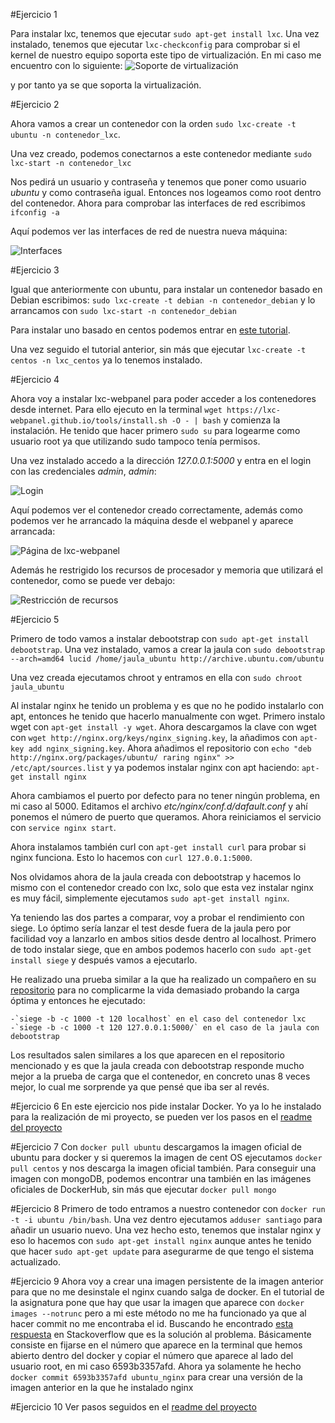 #Ejercicio 1

Para instalar lxc, tenemos que ejecutar `sudo apt-get install lxc`. Una vez instalado, tenemos que ejecutar `lxc-checkconfig` para comprobar si el kernel de nuestro equipo soporta este tipo de virtualización. En mi caso me encuentro con lo siguiente:
![Soporte de virtualización](http://i864.photobucket.com/albums/ab201/Santiago_de_Diego/Captura%20de%20pantalla%20de%202015-11-20%20105352_zps8kded4gf.png)

y por tanto ya se que soporta la virtualización.

#Ejercicio 2

Ahora vamos a crear un contenedor con la orden `sudo lxc-create -t ubuntu -n contenedor_lxc`.

Una vez creado, podemos conectarnos a este contenedor mediante `sudo lxc-start -n contenedor_lxc`

Nos pedirá un usuario y contraseña y tenemos que poner como usuario *ubuntu* y como contraseña igual. Entonces nos logeamos como root dentro del contenedor. Ahora para comprobar las interfaces de red escribimos `ifconfig -a`

Aquí podemos ver las interfaces de red de nuestra nueva máquina:

![Interfaces](http://i864.photobucket.com/albums/ab201/Santiago_de_Diego/Captura%20de%20pantalla%20de%202015-11-20%20121549_zpsemfqx1zc.png)

#Ejercicio 3

Igual que anteriormente con ubuntu, para instalar un contenedor basado en Debian escribimos: `sudo lxc-create -t debian -n contenedor_debian` y lo arrancamos con `sudo lxc-start -n contenedor_debian`

Para instalar uno basado en centos podemos entrar en [este tutorial](http://www.bonusbits.com/wiki/HowTo:Setup_CentOS_LXC_Container_on_Ubuntu).

Una vez seguido el tutorial anterior, sin más que ejecutar `lxc-create -t centos -n lxc_centos` ya lo tenemos instalado.


#Ejercicio 4

Ahora voy a instalar lxc-webpanel para poder acceder a los contenedores desde internet. Para ello ejecuto en la terminal `wget https://lxc-webpanel.github.io/tools/install.sh -O - | bash` y comienza la instalación. He tenido que hacer primero `sudo su` para logearme como usuario root ya que utilizando sudo tampoco tenía permisos.

Una vez instalado accedo a la dirección *127.0.0.1:5000* y entra en el login con las credenciales *admin*, *admin*:

![Login](http://i864.photobucket.com/albums/ab201/Santiago_de_Diego/panel_login_zpshmujasiy.png)

Aquí podemos ver el contenedor creado correctamente, además como podemos ver he arrancado la máquina desde el webpanel y aparece arrancada:

![Página de lxc-webpanel](http://i864.photobucket.com/albums/ab201/Santiago_de_Diego/webpanel_zpszwg3ak6b.png)

Además he restrigido los recursos de procesador y memoria que utilizará el contenedor, como se puede ver debajo:

![Restricción de recursos](http://i864.photobucket.com/albums/ab201/Santiago_de_Diego/restriccion_zps0vqiowda.png)

#Ejercicio 5

Primero de todo vamos a instalar debootstrap con `sudo apt-get install debootstrap`. Una vez instalado, vamos a crear la jaula con `sudo debootstrap --arch=amd64 lucid /home/jaula_ubuntu http://archive.ubuntu.com/ubuntu`

Una vez creada ejecutamos chroot y entramos en ella con `sudo chroot jaula_ubuntu`

Al instalar nginx he tenido un problema y es que no he podido instalarlo con apt, entonces he tenido que hacerlo manualmente con wget. Primero instalo wget con `apt-get install -y wget`. Ahora descargamos la clave con wget con `wget http://nginx.org/keys/nginx_signing.key`, la añadimos con `apt-key add nginx_signing.key`. Ahora añadimos el repositorio con `echo "deb http://nginx.org/packages/ubuntu/ raring nginx" >> /etc/apt/sources.list` y ya podemos instalar nginx con apt haciendo: `apt-get install nginx`

Ahora cambiamos el puerto por defecto para no tener ningún problema, en mi caso al 5000. Editamos el archivo *etc/nginx/conf.d/dafault.conf* y ahí ponemos el número de puerto que queramos. Ahora reiniciamos el servicio con `service nginx start`.

Ahora instalamos también curl con `apt-get install curl` para probar si nginx funciona. Esto lo hacemos con `curl 127.0.0.1:5000`.

Nos olvidamos ahora de la jaula creada con debootstrap y hacemos lo mismo con el contenedor creado con lxc, solo que esta vez instalar nginx es muy fácil, simplemente ejecutamos `sudo apt-get install nginx`.

Ya teniendo las dos partes a comparar, voy a probar el rendimiento con siege. Lo óptimo sería lanzar el test desde fuera de la jaula pero por facilidad voy a lanzarlo en ambos sitios desde dentro al localhost. Primero de todo instalar siege, que en ambos podemos hacerlo con `sudo apt-get install siege` y después vamos a ejecutarlo.

He realizado una prueba similar a la que ha realizado un compañero en su [repositorio](https://github.com/santidediego/IV-2015-16/blob/master/ejercicios/RafaelLachicaGarrido/Tema4.md) para no complicarme la vida demasiado probando la carga óptima y entonces he ejecutado:

    -`siege -b -c 1000 -t 120 localhost` en el caso del contenedor lxc
    -`siege -b -c 1000 -t 120 127.0.0.1:5000/` en el caso de la jaula con debootstrap
Los resultados salen similares a los que aparecen en el repositorio mencionado y es que la jaula creada con debootstrap responde mucho mejor a la prueba de carga que el contenedor, en concreto unas 8 veces mejor, lo cual me sorprende ya que pensé que iba ser al revés.

#Ejercicio 6
En este ejercicio nos pide instalar Docker. Yo ya lo he instalado para la realización de mi proyecto, se pueden ver los pasos en el [readme del proyecto](https://github.com/santidediego/Landscapes/blob/master/README.md)

#Ejercicio 7
Con `docker pull ubuntu` descargamos la imagen oficial de ubuntu para docker y si queremos la imagen de cent OS ejecutamos `docker pull centos` y nos descarga la imagen oficial también. Para conseguir una imagen con mongoDB, podemos encontrar una también en las imágenes oficiales de DockerHub, sin más que ejecutar `docker pull mongo`

#Ejercicio 8
Primero de todo entramos a nuestro contenedor con `docker run -t -i ubuntu /bin/bash`. Una vez dentro  ejecutamos `adduser santiago` para añadir un usuario nuevo. Una vez hecho esto, tenemos que instalar nginx y eso lo hacemos con `sudo apt-get install nginx` aunque antes he tenido que hacer `sudo apt-get update` para asegurarme de que tengo el sistema actualizado.

#Ejercicio 9
Ahora voy a crear una imagen persistente de la imagen anterior para que no me desinstale el nginx cuando salga de docker. En el tutorial de la asignatura pone que hay que usar la imagen que aparece con `docker images --notrunc` pero a mi este método no me ha funcionado ya que al hacer commit no me encontraba el id. Buscando he encontrado [esta respuesta](http://stackoverflow.com/questions/30541703/docker-commit-fails-with-no-such-id) en Stackoverflow que es la  solución al problema. Básicamente consiste en fijarse en el número que aparece en la terminal que hemos abierto dentro del docker y copiar el número que aparece al lado del usuario root, en mi caso 6593b3357afd. Ahora ya solamente he hecho `docker commit 6593b3357afd ubuntu_nginx` para crear una versión de la imagen anterior en la que he instalado nginx

#Ejercicio 10
Ver pasos seguidos en el [readme del proyecto](https://github.com/santidediego/Landscapes/blob/master/README.md)

